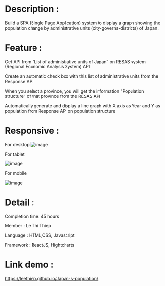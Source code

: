 # Description : 
Build a SPA (Single Page Application) system to display a graph showing the population change by administrative units (city-governs-districts) of Japan.

# Feature : 


Get API from “List of administrative units of Japan” on RESAS system (Regional Economic Analysis System) API

Create an automatic check box with this list of administrative units from the Response API

When you select a province, you will get the information "Population structure" of that province from the RESAS API

Automatically generate and display a line graph with X axis as Year and Y as population from Response API on population structure
# Responsive :
For desktop 
![image](https://user-images.githubusercontent.com/99740462/187054474-452455ac-a073-4ccf-8a76-b9f576576119.png)


For tablet 

![image](https://user-images.githubusercontent.com/99740462/187054518-4fd962e4-f1ee-469f-a4b4-d35fcd92df0c.png)

For mobile 

![image](https://user-images.githubusercontent.com/99740462/187054493-32554481-b532-47c7-ba52-784cf6b8b38c.png)

# Detail : 
  Completion time: 45 hours
  
  Member : Le Thi Thiep 
  
  Language : HTML,CSS, Javascript
  
  Framework : ReactJS, Hightcharts

# Link demo :
https://leethiep.github.io/Japan-s-population/
